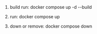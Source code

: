 1. build run:
docker compose up -d --build

2. run:
docker compose up

3. down or remove:
docker compose down

